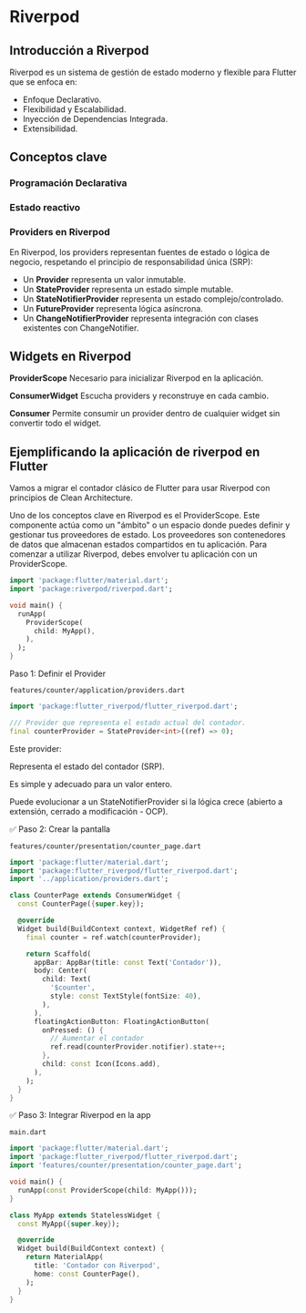 # Riverpod


## Introducción a Riverpod

Riverpod es un sistema de gestión de estado moderno y flexible para Flutter que se enfoca en:

- Enfoque Declarativo.
- Flexibilidad y Escalabilidad.
- Inyección de Dependencias Integrada.
- Extensibilidad.

<!-- abstrae el concepto de estado reactivo, permitiendo dependencias declarativas y reactivas entre estados -->

<!-- Riverpod intenta mantener la inmutabilidad, que garantiza que el estado no puede ser modificado directamente, lo que promueve un flujo de datos más predecible y seguro.

Otro valor clave es el desacoplamiento: Riverpod no depende del contexto de Flutter, lo que permite que el estado y la lógica de negocio se gestionen de forma independiente de la interfaz de usuario. Este diseño favorece también la testabilidad, ya que los providers se pueden simular o sustituir fácilmente en entornos de pruebas sin requerir el árbol de widgets.

haremos un resumen sobre alguno de los puntos a tener en cuenta y realizaremos un ejemplo con aplicabilidad con la aplicación contador que construye por defecto el SDK de Flutter. -->

## Conceptos clave

### Programación Declarativa

### Estado reactivo

### Providers en Riverpod

En Riverpod, los providers representan fuentes de estado o lógica de negocio, respetando el principio de responsabilidad única (SRP):

- Un **Provider** representa un valor inmutable.
- Un **StateProvider** representa un estado simple mutable.
- Un **StateNotifierProvider** representa un estado complejo/controlado.
- Un **FutureProvider** representa lógica asíncrona.
- Un **ChangeNotifierProvider** representa integración con clases existentes con ChangeNotifier.

## Widgets en Riverpod

**ProviderScope**	Necesario para inicializar Riverpod en la aplicación.

**ConsumerWidget**	Escucha providers y reconstruye en cada cambio.

**Consumer**	Permite consumir un provider dentro de cualquier widget sin convertir todo el widget.

## Ejemplificando la aplicación de riverpod en Flutter

Vamos a migrar el contador clásico de Flutter para usar Riverpod con principios de Clean Architecture.

Uno de los conceptos clave en Riverpod es el ProviderScope. Este componente actúa como un "ámbito" o un espacio donde puedes definir y gestionar tus proveedores de estado. Los proveedores son contenedores de datos que almacenan estados compartidos en tu aplicación. Para comenzar a utilizar Riverpod, debes envolver tu aplicación con un ProviderScope.

```dart
import 'package:flutter/material.dart';
import 'package:riverpod/riverpod.dart';

void main() {
  runApp(
    ProviderScope(
      child: MyApp(),
    ),
  );
}
```

Paso 1: Definir el Provider

`features/counter/application/providers.dart`

```dart
import 'package:flutter_riverpod/flutter_riverpod.dart';

/// Provider que representa el estado actual del contador.
final counterProvider = StateProvider<int>((ref) => 0);
````

Este provider:

Representa el estado del contador (SRP).

Es simple y adecuado para un valor entero.

Puede evolucionar a un StateNotifierProvider si la lógica crece (abierto a extensión, cerrado a modificación - OCP).

✅ Paso 2: Crear la pantalla

`features/counter/presentation/counter_page.dart`

```dart
import 'package:flutter/material.dart';
import 'package:flutter_riverpod/flutter_riverpod.dart';
import '../application/providers.dart';

class CounterPage extends ConsumerWidget {
  const CounterPage({super.key});

  @override
  Widget build(BuildContext context, WidgetRef ref) {
    final counter = ref.watch(counterProvider);

    return Scaffold(
      appBar: AppBar(title: const Text('Contador')),
      body: Center(
        child: Text(
          '$counter',
          style: const TextStyle(fontSize: 40),
        ),
      ),
      floatingActionButton: FloatingActionButton(
        onPressed: () {
          // Aumentar el contador
          ref.read(counterProvider.notifier).state++;
        },
        child: const Icon(Icons.add),
      ),
    );
  }
}
````

✅ Paso 3: Integrar Riverpod en la app

`main.dart`

```dart
import 'package:flutter/material.dart';
import 'package:flutter_riverpod/flutter_riverpod.dart';
import 'features/counter/presentation/counter_page.dart';

void main() {
  runApp(const ProviderScope(child: MyApp()));
}

class MyApp extends StatelessWidget {
  const MyApp({super.key});

  @override
  Widget build(BuildContext context) {
    return MaterialApp(
      title: 'Contador con Riverpod',
      home: const CounterPage(),
    );
  }
}
```